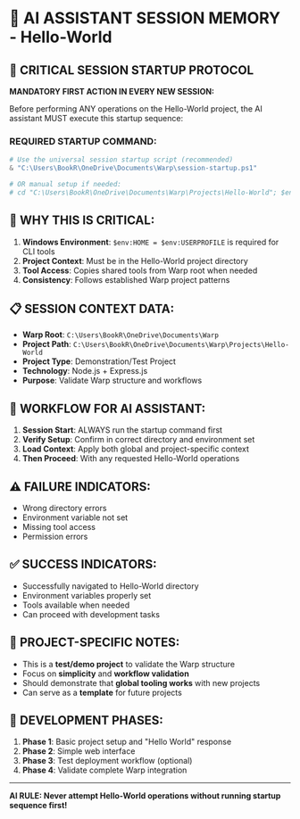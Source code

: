 # 🤖 AI ASSISTANT SESSION MEMORY - Hello-World

## 🚨 CRITICAL SESSION STARTUP PROTOCOL

**MANDATORY FIRST ACTION IN EVERY NEW SESSION:**

Before performing ANY operations on the Hello-World project, the AI assistant MUST execute this startup sequence:

### REQUIRED STARTUP COMMAND:
```powershell
# Use the universal session startup script (recommended)
& "C:\Users\BookR\OneDrive\Documents\Warp\session-startup.ps1"

# OR manual setup if needed:
# cd "C:\Users\BookR\OneDrive\Documents\Warp\Projects\Hello-World"; $env:HOME = $env:USERPROFILE; if (!(Test-Path ".\render.exe")) { Copy-Item "..\..\render.exe" ".\render.exe" }
```

## 🎯 WHY THIS IS CRITICAL:
1. **Windows Environment**: `$env:HOME = $env:USERPROFILE` is required for CLI tools
2. **Project Context**: Must be in the Hello-World project directory
3. **Tool Access**: Copies shared tools from Warp root when needed
4. **Consistency**: Follows established Warp project patterns

## 📋 SESSION CONTEXT DATA:
- **Warp Root**: `C:\Users\BookR\OneDrive\Documents\Warp`
- **Project Path**: `C:\Users\BookR\OneDrive\Documents\Warp\Projects\Hello-World`
- **Project Type**: Demonstration/Test Project
- **Technology**: Node.js + Express.js
- **Purpose**: Validate Warp structure and workflows

## 🔄 WORKFLOW FOR AI ASSISTANT:
1. **Session Start**: ALWAYS run the startup command first
2. **Verify Setup**: Confirm in correct directory and environment set
3. **Load Context**: Apply both global and project-specific context
4. **Then Proceed**: With any requested Hello-World operations

## ⚠️ FAILURE INDICATORS:
- Wrong directory errors
- Environment variable not set
- Missing tool access
- Permission errors

## ✅ SUCCESS INDICATORS:
- Successfully navigated to Hello-World directory
- Environment variables properly set
- Tools available when needed
- Can proceed with development tasks

## 🎯 PROJECT-SPECIFIC NOTES:
- This is a **test/demo project** to validate the Warp structure
- Focus on **simplicity** and **workflow validation**
- Should demonstrate that **global tooling works** with new projects
- Can serve as a **template** for future projects

## 🚀 DEVELOPMENT PHASES:
1. **Phase 1**: Basic project setup and "Hello World" response
2. **Phase 2**: Simple web interface
3. **Phase 3**: Test deployment workflow (optional)
4. **Phase 4**: Validate complete Warp integration

---
**AI RULE: Never attempt Hello-World operations without running startup sequence first!**
